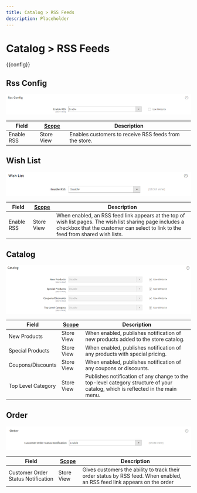 ```yaml
---
title: Catalog > RSS Feeds
description: Placeholder
---
```

# Catalog > RSS Feeds

{{config}}

## Rss Config

![Rss Config](./assets/rss-feeds-rss-config.png)<!-- zoom -->

<!-- Rss Config](https://docs.magento.com/user-guide/marketing/rss-feed.html) -->

|Field|[Scope](../../getting-started/websites-stores-views.md#scope-settings)|Description|
|--- |--- |--- |
|Enable RSS|Store View|Enables customers to receive RSS feeds from the store.|

## Wish List

![Wish List](./assets/rss-feeds-wishlist.png)<!-- zoom -->

<!-- Wish List](https://docs.magento.com/user-guide/marketing/wishlists.html) -->

|Field|[Scope](../../getting-started/websites-stores-views.md#scope-settings)|Description|
|--- |--- |--- |
|Enable RSS|Store View|When enabled, an RSS feed link appears at the top of wish list pages. The wish list sharing page includes a checkbox that the customer can select to link to the feed from shared wish lists.|

## Catalog

![Catalog](./assets/rss-feeds-catalog.png)<!-- zoom -->

<!-- Catalog](https://docs.magento.com/user-guide/catalog/catalog-menu.html) -->

|Field|[Scope](../../getting-started/websites-stores-views.md#scope-settings)|Description|
|--- |--- |--- |
|New Products|Store View|When enabled, publishes notification of new products added to the store catalog.|
|Special Products|Store View|When enabled, publishes notification of any products with special pricing.|
|Coupons/Discounts|Store View|When enabled, publishes notification of any coupons or discounts.|
|Top Level Category|Store View|Publishes notification of any change to the top-level category structure of your catalog, which is reflected in the main menu.|

## Order

![Order](./assets/rss-feeds-order.png)<!-- zoom -->

<!-- Order](https://docs.magento.com/user-guide/sales/order-status-notification.html) -->

|Field|[Scope](../../getting-started/websites-stores-views.md#scope-settings)|Description|
|--- |--- |--- |
|Customer Order Status Notification|Store View|Gives customers the ability to track their order status by RSS feed. When enabled, an RSS feed link appears on the order|
